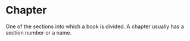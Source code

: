 # Chapter

One of the sections into which a book is divided. A chapter usually has a section number or a name.
